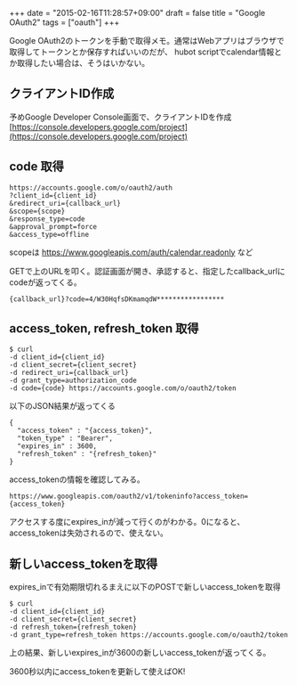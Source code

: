+++
date = "2015-02-16T11:28:57+09:00"
draft = false
title = "Google OAuth2"
tags = ["oauth"]
+++

Google OAuth2のトークンを手動で取得メモ。通常はWebアプリはブラウザで取得してトークンとか保存すればいいのだが、
hubot scriptでcalendar情報とか取得したい場合は、そうはいかない。

## クライアントID作成

予めGoogle Developer Console画面で、クライアントIDを作成
[https://console.developers.google.com/project](https://console.developers.google.com/project)

## code 取得

```
https://accounts.google.com/o/oauth2/auth
?client_id={client_id}
&redirect_uri={callback_url}
&scope={scope}
&response_type=code
&approval_prompt=force
&access_type=offline
```

scopeは https://www.googleapis.com/auth/calendar.readonly など

GETで上のURLを叩く。認証画面が開き、承認すると、指定したcallback_urlにcodeが返ってくる。

```
{callback_url}?code=4/W30HqfsDKmamqdW*****************
```

## access_token, refresh_token 取得

```
$ curl
-d client_id={client_id}
-d client_secret={client_secret}
-d redirect_uri={callback_url}
-d grant_type=authorization_code
-d code={code} https://accounts.google.com/o/oauth2/token
```

以下のJSON結果が返ってくる

```
{
  "access_token" : "{access_token}",
  "token_type" : "Bearer",
  "expires_in" : 3600,
  "refresh_token" : "{refresh_token}"
}
```

access_tokenの情報を確認してみる。

```
https://www.googleapis.com/oauth2/v1/tokeninfo?access_token={access_token}
```

アクセスする度にexpires\_inが減って行くのがわかる。0になると、access\_tokenは失効されるので、使えない。

## 新しいaccess_tokenを取得
expires\_inで有効期限切れるまえに以下のPOSTで新しいaccess\_tokenを取得

```
$ curl
-d client_id={client_id}
-d client_secret={client_secret}
-d refresh_token={refresh_token}
-d grant_type=refresh_token https://accounts.google.com/o/oauth2/token
```

上の結果、新しいexpires\_inが3600の新しいaccess_tokenが返ってくる。

3600秒以内にaccess_tokenを更新して使えばOK!
